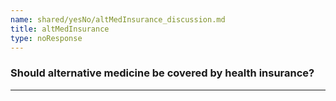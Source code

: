 ```yaml
---
name: shared/yesNo/altMedInsurance_discussion.md
title: altMedInsurance
type: noResponse
---
```


### Should alternative medicine be covered by health insurance?

---

